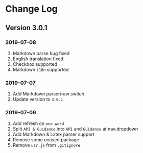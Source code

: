 # Change Log

## Version 3.0.1

### 2019-07-08

1. Markdown parse bug fixed
2. English translation fixed
3. Checkbox supported
4. Markdown `i18n` supported

### 2019-07-07

1. Add Markdown parser/raw switch
2. Update version to `3.0.1`

### 2019-07-06

1. Add refresh on `one word`
2. Split `API & Guidance` into `API` and `Guidance` at nav.dropdown
3. Add Markdown & Latex parser support
4. Remove some unused package
5. Remove `usr.js` from `.gitignore`